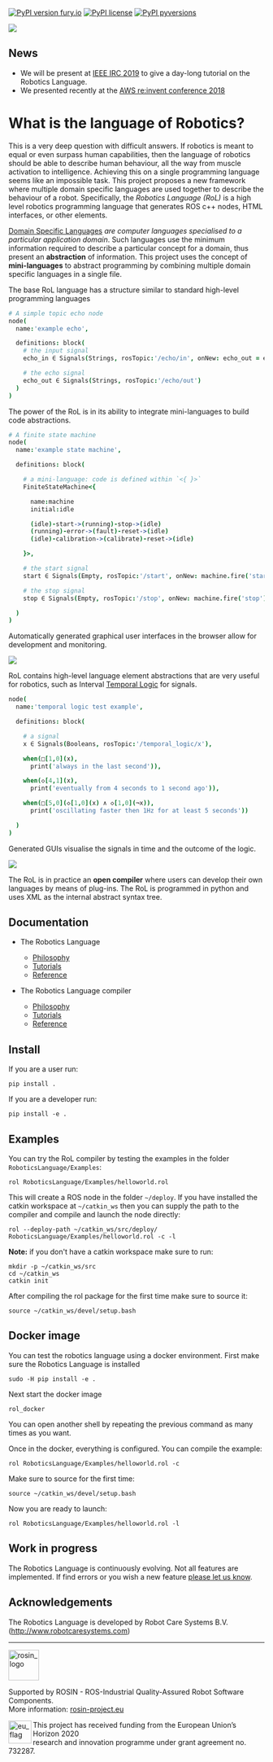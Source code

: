 
[![PyPI version fury.io](https://badge.fury.io/py/RoboticsLanguage.svg)](https://pypi.python.org/pypi/RoboticsLanguage/)
[![PyPI license](https://img.shields.io/pypi/l/RoboticsLanguage.svg)](https://pypi.python.org/pypi/RoboticsLanguage/)
[![PyPI pyversions](https://img.shields.io/pypi/pyversions/RoboticsLanguage.svg)](https://pypi.python.org/pypi/RoboticsLanguage/)



![](RoboticsLanguage/Documentation/Assets/rol-logo.png)

## News

 - We will be present at [IEEE IRC 2019](http://aws.robotcaresystems.com/IEEE-IRC-2019/) to give a day-long tutorial on the Robotics Language.
 - We presented recently at the [AWS re:invent conference 2018](https://youtu.be/HAela66zov0?t=1692)

# What is the language of Robotics?

This is a very deep question with difficult answers. If robotics is meant to equal or even surpass human capabilities, then the language of robotics should be able to describe human behaviour, all the way from muscle activation to intelligence. Achieving this on a single programming language seems like an impossible task. This project proposes a new framework where multiple domain specific languages are used together to describe the behaviour of a robot. Specifically, the *Robotics Language (RoL)* is a high level robotics programming language that generates ROS c++ nodes, HTML interfaces, or other elements.

[Domain Specific Languages](https://en.wikipedia.org/wiki/Domain-specific_language) *are computer languages specialised to a particular application domain*. Such languages use the minimum information required to describe a particular concept for a domain, thus present an **abstraction** of information. This project uses the concept of **mini-languages** to abstract programming by combining multiple domain specific languages in a single file.  



The base RoL language has a structure similar to standard high-level programming languages

```coffeescript
# A simple topic echo node
node(
  name:'example echo',

  definitions: block(
    # the input signal
    echo_in ∈ Signals(Strings, rosTopic:'/echo/in', onNew: echo_out = echo_in ),

    # the echo signal
    echo_out ∈ Signals(Strings, rosTopic:'/echo/out')
  )
)
```

The power of the RoL is in its ability to integrate mini-languages to build code abstractions.

```coffeescript
# A finite state machine
node(
  name:'example state machine',

  definitions: block(

    # a mini-language: code is defined within `<{ }>`
    FiniteStateMachine<{

      name:machine
      initial:idle

      (idle)-start->(running)-stop->(idle)
      (running)-error->(fault)-reset->(idle)
      (idle)-calibration->(calibrate)-reset->(idle)

    }>,

    # the start signal
    start ∈ Signals(Empty, rosTopic:'/start', onNew: machine.fire('start')),

    # the stop signal
    stop ∈ Signals(Empty, rosTopic:'/stop', onNew: machine.fire('stop'))

  )
)
```
Automatically generated graphical user interfaces in the browser allow for development and monitoring.

![](RoboticsLanguage/Documentation/Assets/FiniteStateMachine.png)


RoL contains high-level language element abstractions that are very useful for robotics, such as Interval [Temporal Logic](https://en.wikipedia.org/wiki/Temporal_logic) for signals.


```coffeescript
node(
  name:'temporal logic test example',

  definitions: block(

    # a signal
    x ∈ Signals(Booleans, rosTopic:'/temporal_logic/x'),

    when(□[1,0](x),
      print('always in the last second')),

    when(◇[4,1](x),
      print('eventually from 4 seconds to 1 second ago')),

    when(□[5,0](◇[1,0](x) ∧ ◇[1,0](¬x)),
      print('oscillating faster then 1Hz for at least 5 seconds'))

  )
)
```

Generated GUIs visualise the signals in time and the outcome of the logic.


![](RoboticsLanguage/Documentation/Assets/TemporalLogic.png)


The RoL is in practice an **open compiler** where users can develop their own languages by means of plug-ins. The RoL is programmed in python and uses XML as the internal abstract syntax tree.

## Documentation

- The Robotics Language
  - [Philosophy](RoboticsLanguage/Documentation/Language/Philosophy/README.md)
  - [Tutorials](RoboticsLanguage/Documentation/Language/Tutorials/README.md)
  - [Reference](RoboticsLanguage/Documentation/Language/Reference/README.md)

- The Robotics Language compiler
  - [Philosophy](RoboticsLanguage/Documentation/Compiler/Philosophy/README.md)
  - [Tutorials](RoboticsLanguage/Documentation/Compiler/Tutorials/README.md)
  - [Reference](RoboticsLanguage/Documentation/Compiler/Reference/README.md)


## Install

If you are a user run:
```shell
pip install .
```

If you are a developer run:
```shell
pip install -e .
```

## Examples
You can try the RoL compiler by testing the examples in the folder `RoboticsLanguage/Examples`:

```shell
rol RoboticsLanguage/Examples/helloworld.rol
```

This will create a ROS node in the folder `~/deploy`. If you have installed the catkin workspace at `~/catkin_ws` then you can supply the path to the compiler and compile and launch the node directly:

```shell
rol --deploy-path ~/catkin_ws/src/deploy/ RoboticsLanguage/Examples/helloworld.rol -c -l
```

**Note:** if you don't have a catkin workspace make sure to run:

```shell
mkdir -p ~/catkin_ws/src
cd ~/catkin_ws
catkin init
```

After compiling the rol package for the first time make sure to source it:

```shell
source ~/catkin_ws/devel/setup.bash
```


## Docker image

You can test the robotics language using a docker environment. First make sure the Robotics Language is installed

```shell
sudo -H pip install -e .
```

Next start the docker image

```shell
rol_docker
```

You can open another shell by repeating the previous command as many times as you want.

Once in the docker, everything is configured. You can compile the example:

```shell
rol RoboticsLanguage/Examples/helloworld.rol -c
```

Make sure to source for the first time:

```shell
source ~/catkin_ws/devel/setup.bash
```

Now you are ready to launch:

```shell
rol RoboticsLanguage/Examples/helloworld.rol -l
```

## Work in progress

The Robotics Language is continuously evolving. Not all features are implemented. If find errors or you wish a new feature [please let us know](https://github.com/robotcaresystems/RoboticsLanguage/issues).


## Acknowledgements

The Robotics Language is developed by Robot Care Systems B.V. (http://www.robotcaresystems.com)

***
<!--
    ROSIN acknowledgement from the ROSIN press kit
    @ https://github.com/rosin-project/press_kit
-->

<a href="http://rosin-project.eu">
  <img src="http://rosin-project.eu/wp-content/uploads/rosin_ack_logo_wide.png"
       alt="rosin_logo" height="60" >
</a>

Supported by ROSIN - ROS-Industrial Quality-Assured Robot Software Components.  
More information: <a href="http://rosin-project.eu">rosin-project.eu</a>

<img src="http://rosin-project.eu/wp-content/uploads/rosin_eu_flag.jpg"
     alt="eu_flag" height="45" align="left" >  

This project has received funding from the European Union’s Horizon 2020  
research and innovation programme under grant agreement no. 732287.
